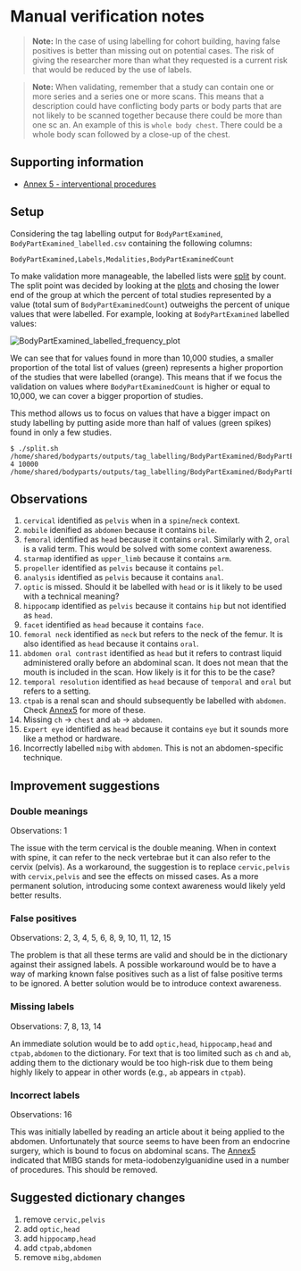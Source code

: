 # Manual verification notes

>**Note:** In the case of using labelling for cohort building, having false positives is better than missing out on potential cases. The risk of giving the researcher more than what they requested is a current risk that would be reduced by the use of labels.

>**Note:** When validating, remember that a study can contain one or more series and a series one or more scans. This means that a description could have conflicting body parts or body parts that are not likely to be scanned together because there could be more than one sc
an. An example of this is `whole body chest`. There could be a whole body scan followed by a close-up of the chest.

## Supporting information

* [Annex 5 - interventional procedures](https://www.england.nhs.uk/statistics/wp-content/uploads/sites/2/2022/03/Annex-5-DID-Interventional-procedures-version-1.xlsx)

## Setup

Considering the tag labelling output for `BodyPartExamined`, `BodyPartExamined_labelled.csv` containing the following columns:

```csv
BodyPartExamined,Labels,Modalities,BodyPartExaminedCount
```

To make validation more manageable, the labelled lists were [split](../../../split.sh) by count. The split point was decided by looking at the [plots](../../../plot.py) and chosing the lower end of the group at which the percent of total studies represented by a value (total sum of `BodyPartExaminedCount`) outweighs the percent of unique values that were labelled. For example, looking at `BodyPartExamined` labelled values:

![BodyPartExamined_labelled_frequency_plot](./BodyPartExamined/BodyPartExamined_labelled_frequency_plot.png)

We can see that for values found in more than 10,000 studies, a smaller proportion of the total list of values (green) represents a higher proportion of the studies that were labelled (orange). This means that if we focus the validation on values where `BodyPartExaminedCount` is higher or equal to 10,000, we can cover a bigger proportion of studies.  

This method allows us to focus on values that have a bigger impact on study labelling by putting aside more than half of values (green spikes) found in only a few studies.  

```console
$ ./split.sh /home/shared/bodyparts/outputs/tag_labelling/BodyPartExamined/BodyPartExamined_labelled.csv 4 10000 /home/shared/bodyparts/outputs/tag_labelling/BodyPartExamined/BodyPartExamined_labelled_top_10000.csv
```

## Observations

1. `cervical` identified as `pelvis` when in a `spine`/`neck` context.
2. `mobile` idenified as `abdomen` because it contains `bile`.
3. `femoral` identified as `head` because it contains `oral`. Similarly with 2, `oral` is a valid term. This would be solved with some context awareness.
4. `starmap` identified as `upper_limb` because it contains `arm`.
5. `propeller` identified as `pelvis` because it contains `pel`.
6. `analysis` identified as `pelvis` because it contains `anal`.
7. `optic` is missed. Should it be labelled with `head` or is it likely to be used with a technical meaning?
8. `hippocamp` identified as `pelvis` because it contains `hip` but not identified as `head`.
9. `facet` identified as `head` because it contains `face`.
10. `femoral neck` identified as `neck` but refers to the neck of the femur. It is also identified as `head` because it contains `oral`.
11. `abdomen oral contrast` identified as `head` but it refers to contrast liquid administered orally before an abdominal scan. It does not mean that the mouth is included in the scan. How likely is it for this to be the case?
12. `temporal resolution` identified as `head` because of `temporal` and `oral` but refers to a setting.
13. `ctpab` is a renal scan and should subsequently be labelled with `abdomen`. Check [Annex5](#supporting-information) for more of these.
14. Missing `ch` -> `chest` and `ab` -> `abdomen`.
15. `Expert eye` identified as `head` because it contains `eye` but it sounds more like a method or hardware.
16. Incorrectly labelled `mibg` with `abdomen`. This is not an abdomen-specific technique.

## Improvement suggestions

### Double meanings

Observations: 1

The issue with the term cervical is the double meaning. When in context with spine, it can refer to the neck vertebrae but it can also refer to the cervix (pelvis).
As a workaround, the suggestion is to replace `cervic,pelvis` with `cervix,pelvis` and see the effects on missed cases.
As a more permanent solution, introducing some context awareness would likely yeld better results.

### False positives

Observations: 2, 3, 4, 5, 6, 8, 9, 10, 11, 12, 15

The problem is that all these terms are valid and should be in the dictionary against their assigned labels.
A possible workaround would be to have a way of marking known false positives such as a list of false positive terms to be ignored.
A better solution would be to introduce context awareness.

### Missing labels

Observations: 7, 8, 13, 14

An immediate solution would be to add `optic,head`, `hippocamp,head` and `ctpab,abdomen` to the dictionary.
For text that is too limited such as `ch` and `ab`, adding them to the dictionary would be too high-risk due to them being highly likely to appear in other words (e.g., `ab` appears in `ctpab`).

### Incorrect labels

Observations: 16

This was initially labelled by reading an article about it being applied to the abdomen. Unfortunately that source seems to have been from an endocrine surgery, which is bound to focus on abdominal scans. The [Annex5](#supporting-information) indicated that MIBG stands for meta-iodobenzylguanidine used in a number of procedures. This should be removed.

## Suggested dictionary changes

1. remove `cervic,pelvis`
2. add `optic,head`
3. add `hippocamp,head`
4. add `ctpab,abdomen`
5. remove `mibg,abdomen`
